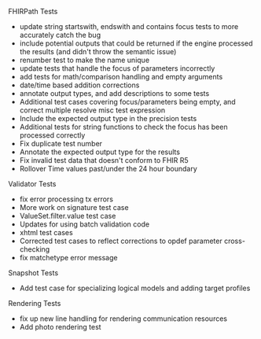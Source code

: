 FHIRPath Tests

* update string startswith, endswith and contains focus tests to more accurately catch the bug
* include potential outputs that could be returned if the engine processed the results (and didn't throw the semantic issue)
* renumber test to make the name unique
* update tests that handle the focus of parameters incorrectly
* add tests for math/comparison handling and empty arguments
* date/time based addition corrections
* annotate output types, and add descriptions to some tests
* Additional test cases covering focus/parameters being empty, and correct multiple resolve misc test expression 
* Include the expected output type in the precision tests
* Additional tests for string functions to check the focus has been processed correctly
* Fix duplicate test number
* Annotate the expected output type for the results
* Fix invalid test data that doesn't conform to FHIR R5
* Rollover Time values past/under the 24 hour boundary

Validator Tests 

* fix error processing tx errors
* More work on signature test case
* ValueSet.filter.value test case
* Updates for using batch validation code
* xhtml test cases
* Corrected test cases to reflect corrections to opdef parameter cross-checking
* fix matchetype error message

Snapshot Tests

* Add test case for specializing logical models and adding target profiles

Rendering Tests

* fix up new line handling for rendering communication resources
* Add photo rendering test
